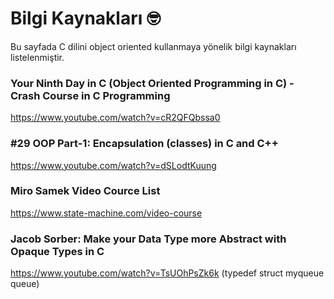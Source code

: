 # Bilgi Kaynakları 🤓
Bu sayfada C dilini object oriented kullanmaya yönelik bilgi kaynakları listelenmiştir.

### Your Ninth Day in C (Object Oriented Programming in C) - Crash Course in C Programming
https://www.youtube.com/watch?v=cR2QFQbssa0

### #29 OOP Part-1: Encapsulation (classes) in C and C++
https://www.youtube.com/watch?v=dSLodtKuung

### Miro Samek Video Cource List
https://www.state-machine.com/video-course

### Jacob Sorber: Make your Data Type more Abstract with Opaque Types in C
https://www.youtube.com/watch?v=TsUOhPsZk6k (typedef struct myqueue queue)


